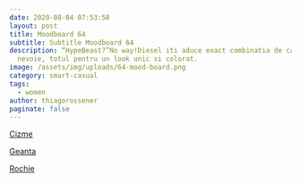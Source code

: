```yaml
---
date: 2020-08-04 07:53:58
layout: post
title: Moodboard 64
subtitle: Subtitle Moodboard 64
description: “HypeBeast?”No way!Diesel iti aduce exact combinatia de care ai
  nevoie, totul pentru un look unic si colorat.
image: /assets/img/uploads/64-mood-board.png
category: smart-casual
tags:
  - women
author: thiagorossener
paginate: false
---
```

[Cizme](http://bit.do/fHdKP)

[Geanta](http://bit.do/fHdKR)

[Rochie](http://bit.do/fHdKT)